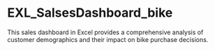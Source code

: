 # EXL_SalsesDashboard_bike
This sales dashboard in Excel provides a comprehensive analysis of customer demographics and their impact on bike purchase decisions. 
